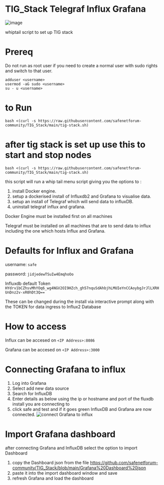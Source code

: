 # TIG_Stack Telegraf Influx Grafana
![image](https://github.com/safenetforum-community/TIG_Stack/assets/25412853/c664914d-7303-40b5-9553-c4b6045c8eaf)


whiptail script to set up TIG stack 

# Prereq

Do not run as root user if you need to create a normal user with sudo rights and switch to that user.

```
adduser <username>
usermod -aG sudo <username>
su - u <username>
```

# to Run

```bash <(curl -s https://raw.githubusercontent.com/safenetforum-community/TIG_Stack/main/tig-stack.sh)```

# after tig stack is set up use this to start and stop nodes

```bash <(curl -s https://raw.githubusercontent.com/safenetforum-community/TIG_Stack/main/tig-stack.sh)```


this script will run a whip tail menu script giving you the options to :

1. install Docker engine.
2. setup a dockerised install of Influxdb2 and Grafana to visualise data.
3. setup an install of Telegraf which will send data to influxDB.
4. uninstall telegraf influx and grafana.

Docker Engine must be installed first on all machines

Telegraf must be installed on all machines that are to send data to influx including the one which hosts Influx and Grafana.


# Defaults for Influx and Grafana
username: ```safe```

password: ```jidjedewTSuIw4EmqhoOo```

Influxdb default Token ```HYdrv1bCZhsvMhYOq6_wg4NGV2OI9HZch_gh57nquSdAhbjhLMUIeYnCCAoybgJrJlLXRHUnDnz2v-xR0hDt3Q==```

These can be changed during the install via interactive prompt along with the TOKEN for data ingress to Influx2 Database

# How to access

Influx can be accesed on ```<IP Address>:8086```

Grafana can be accesed on ```<IP Address>:3000```

# Connecting Grafana to influx

1. Log into Grafana
2. Select add new data source
3. Search for InfluxDB
4. Enter details as below using the ip or hostname and port of the fluxdb install you are connecting to
5. click safe and test and if it goes green InfluxDB and Grafana are now connected.
![connect Grafana to influx](https://github.com/safenetforum-community/TIG_Stack/assets/25412853/8cd2e8b6-7b32-4d9c-b10c-4cfd5b77deca)

# Import Grafana dashboard

after connecting Grafana and InfluxDB select the option to import Dashboard

1. copy the Dashboard json from the file https://github.com/safenetforum-community/TIG_Stack/blob/main/Grafana%20Dashboard%20json
2. paste it into the import dashboard window and save
3. refresh Grafana and load the dashboard



